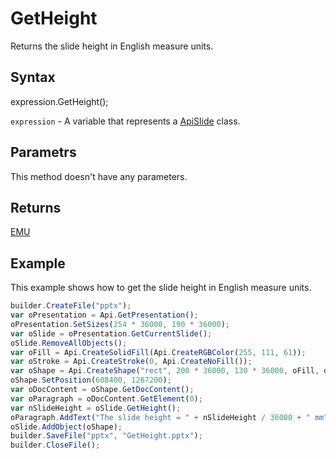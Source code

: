 # GetHeight

Returns the slide height in English measure units.

## Syntax

expression.GetHeight();

`expression` - A variable that represents a [ApiSlide](../ApiSlide.md) class.

## Parametrs

This method doesn't have any parameters.

## Returns

[EMU](../../../Enumerations/Emu.md)

## Example

This example shows how to get the slide height in English measure units.

```javascript
builder.CreateFile("pptx");
var oPresentation = Api.GetPresentation();
oPresentation.SetSizes(254 * 36000, 190 * 36000);
var oSlide = oPresentation.GetCurrentSlide();
oSlide.RemoveAllObjects();
var oFill = Api.CreateSolidFill(Api.CreateRGBColor(255, 111, 61));
var oStroke = Api.CreateStroke(0, Api.CreateNoFill());
var oShape = Api.CreateShape("rect", 200 * 36000, 130 * 36000, oFill, oStroke);
oShape.SetPosition(608400, 1267200);
var oDocContent = oShape.GetDocContent();
var oParagraph = oDocContent.GetElement(0);
var nSlideHeight = oSlide.GetHeight();
oParagraph.AddText("The slide height = " + nSlideHeight / 36000 + " mm");
oSlide.AddObject(oShape);
builder.SaveFile("pptx", "GetHeight.pptx");
builder.CloseFile();
```